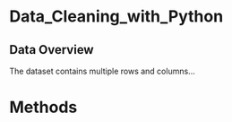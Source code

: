 # Data_Cleaning_with_Python
## Data Overview
The dataset contains multiple rows and columns...
# Methods
```python
